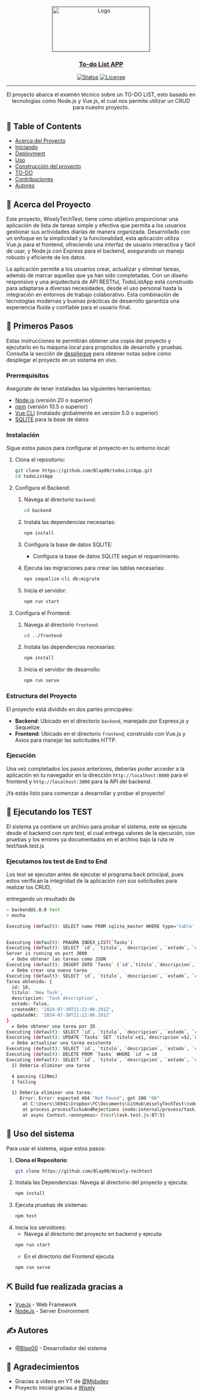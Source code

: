 <p align="center">
  <a href="" rel="noopener">
 <img src="https://wisely.cl/wp-content/uploads/2024/04/Logo-wisely-illutrator_Mesa-de-trabajo-1-14-e1712084915797.png" alt="Logo" width="260" height="120" class="d-inline-block align-text-top">
</p>

<h3 align="center">To-do List APP</h3>

<div align="center">

[![Status](https://img.shields.io/badge/status-active-success.svg)]()
[![License](https://img.shields.io/badge/license-MIT-blue.svg)](/LICENSE)

</div>

---

<p align="center"> El proyecto abarca el examén técnico sobre un TO-DO LIST, esto basado en tecnologias como Node.js y Vue.js, el cual nos permite utilizar un CRUD para nuestro proyecto.
    <br> 
</p>

## 📝 Table of Contents

- [Acerca del Proyecto](#about)
- [Iniciando](#getting_started)
- [Deployment](#deployment)
- [Uso](#usage)
- [Construcción del proyecto](#built_using)
- [TO-DO](../TODO.md)
- [Contribuciones](../CONTRIBUTING.md)
- [Autores](#authors)

## 🧐 Acerca del Proyecto <a name = "about"></a>

Este proyecto, WiselyTechTest, tiene como objetivo proporcionar una aplicación de lista de tareas simple y efectiva que permita a los usuarios gestionar sus actividades diarias de manera organizada. Desarrollado con un enfoque en la simplicidad y la funcionalidad, esta aplicación utiliza Vue.js para el frontend, ofreciendo una interfaz de usuario interactiva y fácil de usar, y Node.js con Express para el backend, asegurando un manejo robusto y eficiente de los datos.

La aplicación permite a los usuarios crear, actualizar y eliminar tareas, además de marcar aquellas que ya han sido completadas. Con un diseño responsivo y una arquitectura de API RESTful, TodoListApp está construido para adaptarse a diversas necesidades, desde el uso personal hasta la integración en entornos de trabajo colaborativo. Esta combinación de tecnologías modernas y buenas prácticas de desarrollo garantiza una experiencia fluida y confiable para el usuario final.

## 🏁 Primeros Pasos <a name = "getting_started"></a>

Estas instrucciones te permitirán obtener una copia del proyecto y ejecutarlo en tu máquina local para propósitos de desarrollo y pruebas. Consulta la sección de [despliegue](#deployment) para obtener notas sobre cómo desplegar el proyecto en un sistema en vivo.

### Prerrequisitos

Asegúrate de tener instaladas las siguientes herramientas:

- [Node.js](https://nodejs.org/) (versión 20 o superior)
- [npm](https://www.npmjs.com/) (versión 10.5 o superior)
- [Vue CLI](https://cli.vuejs.org/) (instalado globalmente en versión 5.0 o superior)
- [SQLITE](https://www.sqlitetutorial.net/sqlite-nodejs/connect/) para la base de datos

### Instalación

Sigue estos pasos para configurar el proyecto en tu entorno local:

1. Clona el repositorio:

    ```bash
    git clone https://github.com/Blap00/todoListApp.git
    cd todoListApp
    ```

2. Configura el Backend:

    1. Navega al directorio `backend`:

        ```bash
        cd backend
        ```

    2. Instala las dependencias necesarias:

        ```bash
        npm install
        ```

    3. Configura la base de datos SQLITE:

        - Configura la base de datos SQLITE segun el requerimiento.

    4. Ejecuta las migraciones para crear las tablas necesarias:

        ```bash
        npx sequelize-cli db:migrate
        ```

    5. Inicia el servidor:

        ```bash
        npm run start
        ```

3. Configura el Frontend:

    1. Navega al directorio `frontend`:

        ```bash
        cd ../frontend
        ```

    2. Instala las dependencias necesarias:

        ```bash
        npm install
        ```

    3. Inicia el servidor de desarrollo:

        ```bash
        npm run serve
        ```

### Estructura del Proyecto

El proyecto está dividido en dos partes principales:

- **Backend**: Ubicado en el directorio `backend`, manejado por Express.js y Sequelize.
- **Frontend**: Ubicado en el directorio `frontend`, construido con Vue.js y Axios para manejar las solicitudes HTTP.

### Ejecución

Una vez completados los pasos anteriores, deberías poder acceder a la aplicación en tu navegador en la dirección `http://localhost:8080` para el frontend y `http://localhost:3000` para la API del backend.

¡Ya estás listo para comenzar a desarrollar y probar el proyecto!


## 🔧 Ejecutando los TEST <a name = "tests"></a>

El sistema ya contiene un archivo para probar el sistema, este se ejecuta desde el backend con npm test, el cual entrega valores de la ejecución, con pruebas y los errores ya documentados en el archivo bajo la ruta re test/task.test.js

### Ejecutamos los test de End to End 

Los test se ejecutan antes de ejecutar el programa back principal, pues estos verifican la integridad de la aplicación con sus solicitudes para realizar los CRUD, 

entregando un resultado de
```bash
> backend@1.0.0 test
> mocha

Executing (default): SELECT name FROM sqlite_master WHERE type='table' AND name='Tasks';


Executing (default): PRAGMA INDEX_LIST(`Tasks`)
Executing (default): SELECT `id`, `titulo`, `descripcion`, `estado`, `createdAt`, `updatedAt` FROM `Tasks` AS `Task`;
Server is running on port 3000
  ✔ Debe obtener las tareas como JSON
Executing (default): INSERT INTO `Tasks` (`id`,`titulo`,`descripcion`,`estado`,`createdAt`,`updatedAt`) VALUES (NULL,$1,$2,$3,$4,$5);
  ✔ Debe crear una nueva tarea
Executing (default): SELECT `id`, `titulo`, `descripcion`, `estado`, `createdAt`, `updatedAt` FROM `Tasks` AS `Task` WHERE `Task`.`id` = '18';
Tarea obtenida: {
  id: 18,
  titulo: 'New Task',
  descripcion: 'Task description',
  estado: false,
  createdAt: '2024-07-30T21:22:06.291Z',
  updatedAt: '2024-07-30T21:22:06.291Z'
}
  ✔ Debe obtener una tarea por ID
Executing (default): SELECT `id`, `titulo`, `descripcion`, `estado`, `createdAt`, `updatedAt` FROM `Tasks` AS `Task` WHERE `Task`.`id` = '18';
Executing (default): UPDATE `Tasks` SET `titulo`=$1,`descripcion`=$2,`estado`=$3,`updatedAt`=$4 WHERE `id` = $5
  ✔ Debe actualizar una tarea existente
Executing (default): SELECT `id`, `titulo`, `descripcion`, `estado`, `createdAt`, `updatedAt` FROM `Tasks` AS `Task` WHERE `Task`.`id` = '18';
Executing (default): DELETE FROM `Tasks` WHERE `id` = 18
Executing (default): SELECT `id`, `titulo`, `descripcion`, `estado`, `createdAt`, `updatedAt` FROM `Tasks` AS `Task` WHERE `Task`.`id` = '18';
  1) Debería eliminar una tarea

  4 passing (120ms)
  1 failing

  1) Debería eliminar una tarea:
     Error: Error: expected 404 "Not Found", got 200 "OK"
      at C:\Users\56941\Dropbox\PC\Documents\GitHub\WiselyTechTest\todoListApp\backend\test\task.test.js:91:19
      at process.processTicksAndRejections (node:internal/process/task_queues:95:5)
      at async Context.<anonymous> (test\task.test.js:87:5)
```

## 🎈 Uso del sistema <a name="usage"></a>

Para usar el sistema, sigue estos pasos:

1. **Clona el Repositorio**:
   ```bash
   git clone https://github.com/Blap00/Wisely-techtest
    ```
2. Instala las Dependencias:
    Navega al directorio del proyecto y ejecuta:
    ```bash
    npm install
    ```
3. Ejecuta pruebas de sistemas:
    ```bash
    npm test
    ```
4. Inicia los servidores:
    - Navega al directorio del proyecto en backend y ejecuta:
    ```bash
    npm run start
    ```
    - En el directorio del Frontend ejecuta
    ```bash
    npm run serve
    ```

## ⛏️ Build fue realizada gracias a <a name = "built_using"></a>


- [VueJs](https://vuejs.org/) - Web Framework
- [NodeJs](https://nodejs.org/en/) - Server Environment

## ✍️ Autores <a name = "authors"></a>

- [@Blap00](https://github.com/Blap00) - Desarrollador del sistema


## 🎉 Agradecimientos <a name = "acknowledgement"></a>

- Gracias a videos en YT de [@Midudev](https://www.youtube.com/@midudev)
- Proyecto inicial gracias a [Wisely](https://wisely.cl/)
